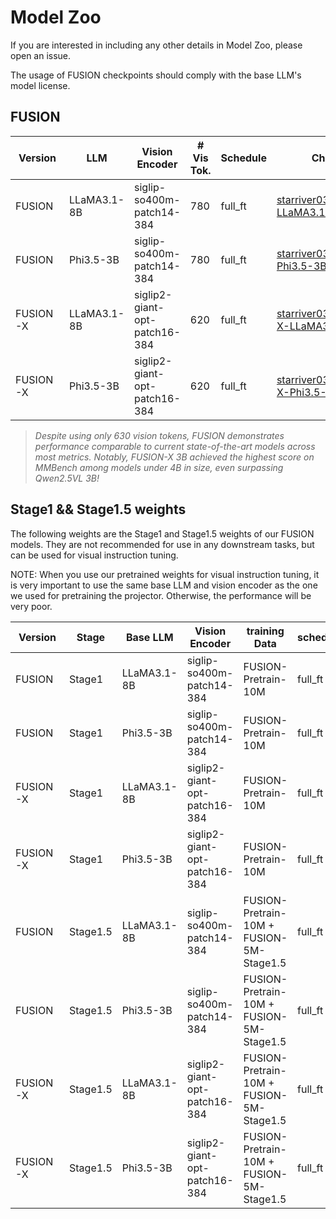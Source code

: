 # Model Zoo

If you are interested in including any other details in Model Zoo, please open an issue.

The usage of FUSION checkpoints should comply with the base LLM's model license.

## FUSION

| Version  | LLM           | Vision Encoder | # Vis Tok. | Schedule   | Checkpoint                                                   | MMB_EN | MMB_CN | VizWiz | POPE | MM-Vet | MME$^P$ | MME$^C$ | Seed-Image | HallB | LLaVA_W | MMStar | MME-RW | RWQA | CV-Bench | MMVP | AI2D | MathVista | MMMU | SQA  | TextVQA | OCRBench | ChartQA | DocVQA |
| -------- | ------------- |  ------------- | ------------- | ---------- | ------------------------------------------------------------ | :----- | :----- | :----- | :--- | :----- | :------ | :------ | :--------- | :---- | :------ | :----- | :----- | :--- | :------- | :--- | :--- | :-------- | :--- | :--- | :------ | :------- | :------ | :----- |
| FUSION   | LLaMA3.1-8B     | siglip-so400m-patch14-384 | 780 | full_ft | [starriver030515/FUSION-LLaMA3.1-8B](https://huggingface.co/starriver030515/FUSION-LLaMA3.1-8B) | 80.5   | 74.9   | 59.5   | 89.3 | 60.0   | 1592.3  | 396.1   | 77.2       | 52.6  | 86.9    | 52.4   | 46.0   | 65.2 | 78.7     | 78.7 | 80.4 | 56.6      | 43.1 | 89.2 | 77.3    | 63.8     | 80.3    | 78.6   |
| FUSION   | Phi3.5-3B    | siglip-so400m-patch14-384 | 780 | full_ft | [starriver030515/FUSION-Phi3.5-3B](https://huggingface.co/starriver030515/FUSION-Phi3.5-3B) | 79.5   | 71.7   | 64.6   | 88.9 | 57.2   | 1595.9  | 416.5   | 74.6       | 51.4  | 84.7    | 52.4   | 41.5   | 65.1 | 76.4     | 76.0 | 78.9 | 54.3      | 44.7 | 87.1 | 71.8    | 60.0     | 75.7    | 70.9   |
| FUSION-X | LLaMA3.1-8B    | siglip2-giant-opt-patch16-384 | 620 |full_ft | [starriver030515/FUSION-X-LLaMA3.1-8B](https://huggingface.co/starriver030515/FUSION-X-LLaMA3.1-8B) | 82.0   | 76.2   | 62.9   | 88.8 | 60.0   | 1607.5  | 337.2   | 78.2       | 51.4  | 88.0    | 52.7   | 44.7   | 66.1 | 79.2     | 79.9 | 81.4 | 59.4      | 42.2 | 90.3 | 74.7    | 66.6     | 79.8    | 77.8   |
| FUSION-X | Phi3.5-3B | siglip2-giant-opt-patch16-384 | 620 | full_ft | [starriver030515/FUSION-X-Phi3.5-3B](https://huggingface.co/starriver030515/FUSION-X-Phi3.5-3B) | 80.3   | 74.8   | 66.1   | 88.7 | 60.3   | 1582.1  | 440.0   | 75.3       | 51.9  | 85.2    | 50.9   | 41.7   | 63.7 | 78.3     | 78.1 | 79.2 | 54.9      | 44.2 | 87.3 | 73.9    | 63.7     | 75.8    | 71.1   |

> *Despite using only 630 vision tokens, FUSION demonstrates performance comparable to current state-of-the-art models across most metrics. Notably, FUSION-X 3B achieved the highest score on MMBench among models under 4B in size, even surpassing Qwen2.5VL 3B!*



## Stage1 && Stage1.5 weights
The following weights are the Stage1 and Stage1.5 weights of our FUSION models. They are not recommended for use in any downstream tasks, but can be used for visual instruction tuning.

NOTE: When you use our pretrained weights for visual instruction tuning, it is very important to use the same base LLM and vision encoder as the one we used for pretraining the projector. Otherwise, the performance will be very poor.

| Version | Stage | Base LLM         | Vision Encoder  | training Data | schedule | Download                                                     |
| ---------------- | ---------------- | -------------- | ---------- | ------------- | -------------------- | ------------------------------------------------------------ |
FUSION | Stage1 | LLaMA3.1-8B  | siglip-so400m-patch14-384   | FUSION-Pretrain-10M     | full_ft                   | [weight](https://huggingface.co/starriver030515/FUSION-LLaMA3.1-8B-Stage1) |
FUSION | Stage1 | Phi3.5-3B | siglip-so400m-patch14-384   | FUSION-Pretrain-10M     | full_ft              | [weight](https://huggingface.co/starriver030515/FUSION-Phi3.5-3B-Stage1) |
FUSION-X | Stage1 | LLaMA3.1-8B  | siglip2-giant-opt-patch16-384   | FUSION-Pretrain-10M     | full_ft                 | [weight](https://huggingface.co/starriver030515/FUSION-X-LLaMA3.1-8B-Stage1) |
FUSION-X | Stage1 | Phi3.5-3B | siglip2-giant-opt-patch16-384         | FUSION-Pretrain-10M     | full_ft               | [weight](https://huggingface.co/starriver030515/FUSION-X-Phi3.5-3B-Stage1) |
FUSION | Stage1.5 | LLaMA3.1-8B  | siglip-so400m-patch14-384         | FUSION-Pretrain-10M + FUSION-5M-Stage1.5     | full_ft                    | [weight](https://huggingface.co/starriver030515/FUSION-LLaMA3.1-8B-Stage1.5) |
FUSION | Stage1.5 | Phi3.5-3B  | siglip-so400m-patch14-384   | FUSION-Pretrain-10M + FUSION-5M-Stage1.5      | full_ft                   | [weight](https://huggingface.co/starriver030515/FUSION-Phi3.5-3B-Stage1.5) |
FUSION-X | Stage1.5 | LLaMA3.1-8B   | siglip2-giant-opt-patch16-384   | FUSION-Pretrain-10M + FUSION-5M-Stage1.5      | full_ft                   | [weight](https://huggingface.co/starriver030515/FUSION-X-LLaMA3.1-8B-Stage1.5) |
FUSION-X | Stage1.5 | Phi3.5-3B  | siglip2-giant-opt-patch16-384         | FUSION-Pretrain-10M + FUSION-5M-Stage1.5      | full_ft               | [weight](https://huggingface.co/starriver030515/FUSION-Phi3.5-3B-Stage1.5) |

